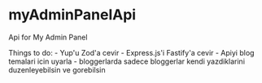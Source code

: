 # myAdminPanelApi
Api for My Admin Panel

Things to do:
    - Yup'u Zod'a cevir
    - Express.js'i Fastify'a cevir
    - Apiyi blog temalari icin uyarla
    - bloggerlarda sadece bloggerlar kendi yazdiklarini duzenleyebilsin ve gorebilsin